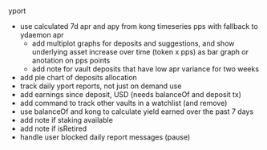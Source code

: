 yport

- use calculated 7d apr and apy from kong timeseries pps with fallback to ydaemon apr
  - add multiplot graphs for deposits and suggestions, and show underlying asset increase over time (token x pps) as bar graph or anotation on pps points
  - add note for vault deposits that have low apr variance for two weeks
- add pie chart of deposits allocation
- track daily yport reports, not just on demand use
- add earnings since deposit, USD (needs balanceOf and deposit tx)
- add command to track other vaults in a watchlist (and remove)
- use balanceOf and kong to calculate yield earned over the past 7 days
- add note if staking available
- add note if isRetired
- handle user blocked daily report messages (pause)
